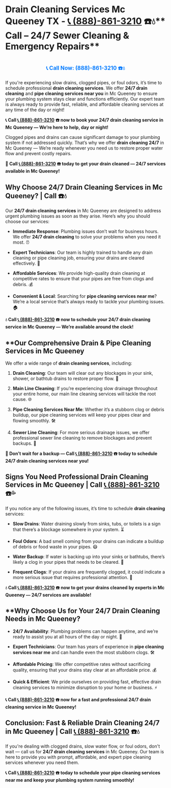 # Drain Cleaning Services Mc Queeney TX - [📞 (888)-861-3210](https://plumbing-texas-3210.netlify.app) ☎️💧** Call  – 24/7 Sewer Cleaning & Emergency Repairs**
# 

<p align="center" style="font-size: 1.2em; font-weight: bold; margin: 20px 0;">
  <a href="https://plumbing-texas-3210.netlify.app" target="_blank" style="color: #007BFF; text-decoration: none;">📞 Call Now: (888)-861-3210 ☎️💧</a>
</p>

If you're experiencing slow drains, clogged pipes, or foul odors, it’s time to schedule professional **drain cleaning services**. We offer **24/7 drain cleaning** and **pipe cleaning services near you** in Mc Queeney to ensure your plumbing system stays clear and functions efficiently. Our expert team is always ready to provide fast, reliable, and affordable cleaning services at any time of the day or night!

**📞 Call [📞 (888)-861-3210](https://plumbing-texas-3210.netlify.app) ☎️ now to book your 24/7 drain cleaning service in Mc Queeney — We’re here to help, day or night!**

Clogged pipes and drains can cause significant damage to your plumbing system if not addressed quickly. That’s why we offer **drain cleaning 24/7** in Mc Queeney — We’re ready whenever you need us to restore proper water flow and prevent costly repairs.

**🚨 Call [📞 (888)-861-3210](https://plumbing-texas-3210.netlify.app) ☎️ today to get your drain cleaned — 24/7 services available in Mc Queeney!**

## **Why Choose 24/7 Drain Cleaning Services in Mc Queeney? | Call  ☎️💧**

Our **24/7 drain cleaning services** in Mc Queeney are designed to address urgent plumbing issues as soon as they arise. Here’s why you should choose our services:

- **Immediate Response**: Plumbing issues don’t wait for business hours. We offer **24/7 drain cleaning** to solve your problems when you need it most. ⏰

- **Expert Technicians**: Our team is highly trained to handle any drain cleaning or pipe cleaning job, ensuring your drains are cleared effectively. 🔧

- **Affordable Services**: We provide high-quality drain cleaning at competitive rates to ensure that your pipes are free from clogs and debris. 💰

- **Convenient & Local**: Searching for **pipe cleaning services near me**? We’re a local service that’s always ready to tackle your plumbing issues. 🏠

**💧 Call [📞 (888)-861-3210](https://plumbing-texas-3210.netlify.app) ☎️ now to schedule your **24/7 drain cleaning** service in Mc Queeney — We’re available around the clock!**

## **Our Comprehensive Drain & Pipe Cleaning Services in Mc Queeney 

We offer a wide range of **drain cleaning services**, including:

1. **Drain Cleaning**: Our team will clear out any blockages in your sink, shower, or bathtub drains to restore proper flow. 🚿

2. **Main Line Cleaning**: If you’re experiencing slow drainage throughout your entire home, our main line cleaning services will tackle the root cause. 🌐

3. **Pipe Cleaning Services Near Me**: Whether it’s a stubborn clog or debris buildup, our pipe cleaning services will keep your pipes clear and flowing smoothly. 🛠️

4. **Sewer Line Cleaning**: For more serious drainage issues, we offer professional sewer line cleaning to remove blockages and prevent backups. 🚽

**🚨 Don’t wait for a backup — Call [📞 (888)-861-3210](https://plumbing-texas-3210.netlify.app) ☎️ today to schedule **24/7 drain cleaning services** near you!**

## **Signs You Need Professional Drain Cleaning Services in Mc Queeney | Call [📞 (888)-861-3210](https://plumbing-texas-3210.netlify.app) ☎️💦**

If you notice any of the following issues, it’s time to schedule **drain cleaning** services:

- **Slow Drains**: Water draining slowly from sinks, tubs, or toilets is a sign that there’s a blockage somewhere in your system. ⏳

- **Foul Odors**: A bad smell coming from your drains can indicate a buildup of debris or food waste in your pipes. 😷

- **Water Backup**: If water is backing up into your sinks or bathtubs, there’s likely a clog in your pipes that needs to be cleared. 🚨

- **Frequent Clogs**: If your drains are frequently clogged, it could indicate a more serious issue that requires professional attention. 🔧

**💧 Call [📞 (888)-861-3210](https://plumbing-texas-3210.netlify.app) ☎️ now to get your drains cleaned by experts in Mc Queeney — 24/7 services are available!**

## **Why Choose Us for Your 24/7 Drain Cleaning Needs in Mc Queeney? 

- **24/7 Availability**: Plumbing problems can happen anytime, and we’re ready to assist you at all hours of the day or night. 🌙

- **Expert Technicians**: Our team has years of experience in **pipe cleaning services near me** and can handle even the most stubborn clogs. 🛠️

- **Affordable Pricing**: We offer competitive rates without sacrificing quality, ensuring that your drains stay clear at an affordable price. 💰

- **Quick & Efficient**: We pride ourselves on providing fast, effective drain cleaning services to minimize disruption to your home or business. ⚡

**📞 Call [📞 (888)-861-3210](https://plumbing-texas-3210.netlify.app) ☎️ now for a fast and professional **24/7 drain cleaning service** in Mc Queeney!**

## **Conclusion: Fast & Reliable Drain Cleaning 24/7 in Mc Queeney | Call [📞 (888)-861-3210](https://plumbing-texas-3210.netlify.app) ☎️💧**

If you're dealing with clogged drains, slow water flow, or foul odors, don't wait — call us for **24/7 drain cleaning services** in Mc Queeney. Our team is here to provide you with prompt, affordable, and expert pipe cleaning services whenever you need them.

**📞 Call [📞 (888)-861-3210](https://plumbing-texas-3210.netlify.app) ☎️ today to schedule your **pipe cleaning services near me** and keep your plumbing system running smoothly!**
